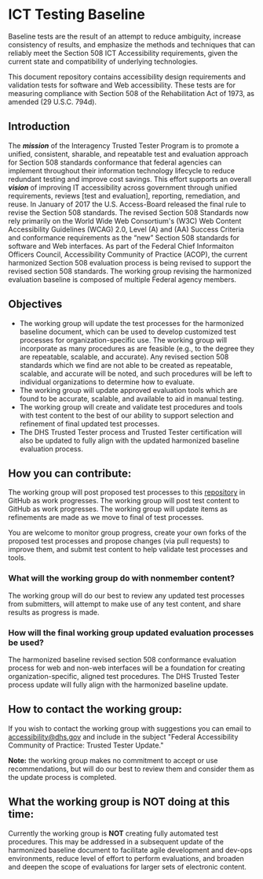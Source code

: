 # ICT Testing Baseline
Baseline tests are the result of an attempt to reduce ambiguity, increase consistency of results, and emphasize the methods and techniques that can reliably meet the Section 508 ICT Accessibility requirements, given the current state and compatibility of underlying technologies.

This document repository contains accessibility design requirements and validation tests for software and Web accessibility. These tests are for measuring compliance with Section 508 of the Rehabilitation Act of 1973, as amended (29 U.S.C. 794d).

## Introduction
The _**mission**_ of the Interagency Trusted Tester Program is to promote a unified, consistent, sharable, and repeatable test and evaluation approach for Section 508 standards conformance that federal agencies can implement throughout their information technology lifecycle to reduce redundant testing and improve cost savings. This effort supports an overall _**vision**_ of improving IT accessibility across government through unified requirements, reviews [test and evaluation], reporting, remediation, and reuse.  In January of 2017 the U.S. Access-Board released the final rule to revise the Section 508 standards.  The revised Section 508 Standards now rely primarily on the World Wide Web Consortium's (W3C) Web Content Accessibility Guidelines (WCAG) 2.0, Level (A) and (AA) Success Criteria and conformance requirements as the “new” Section 508 standards for software and Web interfaces.  As part of the Federal Chief Informaiton Officers Council, Accessibility Community of Practice (ACOP), the current harmonized Section 508 evaluation process is being revised to support the revised section 508 standards.  The working group revising the harmonized evaluation baseline is composed of multiple Federal agency members.

## Objectives
* The working group will update the test processes for the harmonized baseline document, which can be used to develop customized test processes for organization-specific use. The working group will incorporate as many procedures as are feasible (e.g.,  to the degree they are repeatable, scalable, and accurate). Any revised section 508 standards which we find are not able to be created as repeatable, scalable, and accurate will be noted, and such procedures will be left to individual organizations to determine how to evaluate.  
* The working group will update approved evaluation tools which are found to be accurate, scalable, and available to aid in manual testing.
* The working group will create and validate test procedures and tools with test content to the best of our ability to support selection and refinement of final updated test processes.
* The DHS Trusted Tester process and Trusted Tester certification will also be updated to fully align with the updated harmonized baseline evaluation process.

## How you can contribute:
The working group will post proposed test processes to this [repository](https://github.com/Section508Coordinators/ICTTestingBaseline/) in GitHub as work progresses. The working group will post test content to GitHub as work progresses. The working group will update items as refinements are made as we move to final of test processes.

You are welcome to monitor group progress, create your own forks of the proposed test processes and propose changes (via pull requests) to improve them, and submit test content to help validate test processes and tools.

### What will the working group do with nonmember content?
The working group will do our best to review any updated test processes from submitters, will attempt to make use of any test content, and share results as progress is made.  

### How will the final working group updated evaluation processes be used?
The harmonized baseline revised section 508 conformance evaluation process for web and non-web interfaces will be a foundation for creating organization-specific, aligned test procedures. The DHS Trusted Tester process update will fully align with the harmonized baseline update.

## How to contact the working group:
If you wish to contact the working group with suggestions you can email to accessibility@dhs.gov and include in the subject "Federal Accessibility Community of Practice: Trusted Tester Update."  

**Note:** the working group makes no commitment to accept or use recommendations, but will do our best to review them and consider them as the update process is completed.

## What the working group is NOT doing at this time:
Currently the working group is **NOT** creating fully automated test procedures. This may be addressed in a subsequent update of the harmonized baseline document to facilitate agile development and dev-ops environments, reduce level of effort to perform evaluations, and broaden and deepen the scope of evaluations for larger sets of electronic content.
